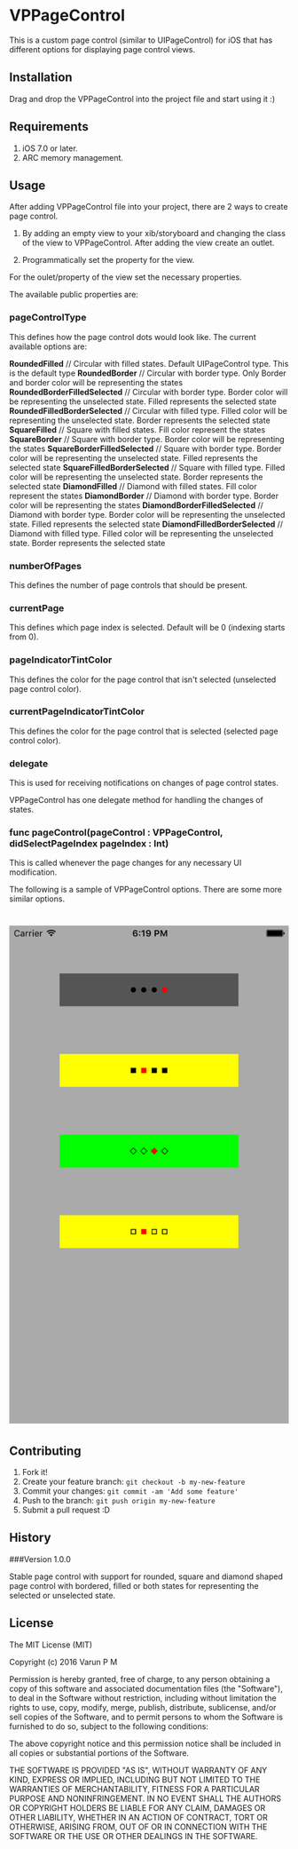 # VPPageControl
This is a custom page control (similar to UIPageControl) for iOS that has different options
for displaying page control views.

## Installation
Drag and drop the VPPageControl into the project file and start using it :)

## Requirements

1. iOS 7.0 or later.
2. ARC memory management.

## Usage
After adding VPPageControl file into your project, there are 2 ways to create page control.

1. By adding an empty view to your xib/storyboard and 
changing the class of the view to VPPageControl. After adding the view
create an outlet.

2. Programmatically set the property for the view.

For the oulet/property of the view set the necessary properties.

The available public properties are:
### pageControlType

This defines how the page control dots would look like. The current available
options are:

**RoundedFilled** // Circular with filled states. Default UIPageControl type. This is the default type
**RoundedBorder** // Circular with border type. Only Border and border color will be representing the states
**RoundedBorderFilledSelected** // Circular with border type. Border color will be representing the unselected state. Filled represents the selected state
**RoundedFilledBorderSelected** // Circular with filled type. Filled color will be representing the unselected state. Border represents the selected state
**SquareFilled** // Square with filled states. Fill color represent the states
**SquareBorder** // Square with border type. Border color will be representing the states
**SquareBorderFilledSelected** // Square with border type. Border color will be representing the unselected state. Filled represents the selected state
**SquareFilledBorderSelected** // Square with filled type. Filled color will be representing the unselected state. Border represents the selected state
**DiamondFilled** // Diamond with filled states. Fill color represent the states
**DiamondBorder** // Diamond with border type. Border color will be representing the states
**DiamondBorderFilledSelected** // Diamond with border type. Border color will be representing the unselected state. Filled represents the selected state
**DiamondFilledBorderSelected** // Diamond with filled type. Filled color will be representing the unselected state. Border represents the selected state

### numberOfPages

This defines the number of page controls that should be present.

### currentPage

This defines which page index is selected. Default will be 0 (indexing starts from 0).

### pageIndicatorTintColor

This defines the color for the page control that isn't selected (unselected page control color).

### currentPageIndicatorTintColor

This defines the color for the page control that is selected (selected page control color).

### delegate

This is used for receiving notifications on changes of page control states.


VPPageControl has one delegate method for handling the changes of states.

### func pageControl(pageControl : VPPageControl, didSelectPageIndex pageIndex : Int)

This is called whenever the page changes for any necessary UI modification.

The following is a sample of VPPageControl options. There are some more similar
options.

# ![Screenshot](/VPPageControl-Screenshot.png)

## Contributing
1. Fork it!
2. Create your feature branch: `git checkout -b my-new-feature`
3. Commit your changes: `git commit -am 'Add some feature'`
4. Push to the branch: `git push origin my-new-feature`
5. Submit a pull request :D

## History

###Version 1.0.0

Stable page control with support for rounded, square and diamond shaped
page control with bordered, filled or both states for representing the 
selected or unselected state.


## License
The MIT License (MIT)

Copyright (c) 2016 Varun P M

Permission is hereby granted, free of charge, to any person obtaining a copy
of this software and associated documentation files (the "Software"), to deal
in the Software without restriction, including without limitation the rights
to use, copy, modify, merge, publish, distribute, sublicense, and/or sell
copies of the Software, and to permit persons to whom the Software is
furnished to do so, subject to the following conditions:

The above copyright notice and this permission notice shall be included in all
copies or substantial portions of the Software.

THE SOFTWARE IS PROVIDED "AS IS", WITHOUT WARRANTY OF ANY KIND, EXPRESS OR
IMPLIED, INCLUDING BUT NOT LIMITED TO THE WARRANTIES OF MERCHANTABILITY,
FITNESS FOR A PARTICULAR PURPOSE AND NONINFRINGEMENT. IN NO EVENT SHALL THE
AUTHORS OR COPYRIGHT HOLDERS BE LIABLE FOR ANY CLAIM, DAMAGES OR OTHER
LIABILITY, WHETHER IN AN ACTION OF CONTRACT, TORT OR OTHERWISE, ARISING FROM,
OUT OF OR IN CONNECTION WITH THE SOFTWARE OR THE USE OR OTHER DEALINGS IN THE
SOFTWARE.

